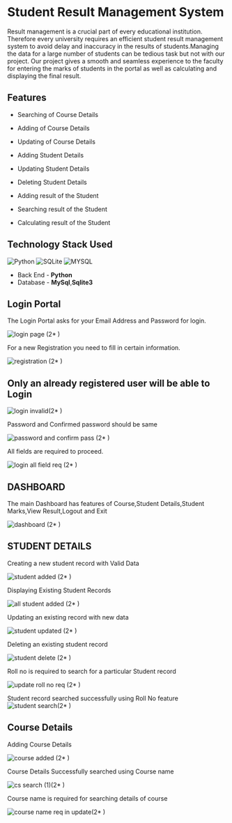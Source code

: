 # Student Result Management System

Result management is a crucial part of every educational institution. Therefore every university requires an efficient student result management system to avoid delay and inaccuracy in the results of students.Managing the data for a large number of students can be tedious task but not with our project. Our project gives a smooth and seamless experience to the faculty for entering the marks of students in the portal as well as calculating and displaying the final result.


## Features

- Searching of Course Details

- Adding of Course Details

- Updating of Course Details

- Adding Student Details

- Updating Student Details 

- Deleting Student Details

- Adding  result of the  Student

- Searching result of the Student

- Calculating  result of the Student




## Technology Stack Used

![Python](https://img.shields.io/badge/python-3670A0?style=for-the-badge&logo=python&logoColor=ffdd54)
![SQLite](https://img.shields.io/badge/sqlite-%2307405e.svg?style=for-the-badge&logo=sqlite&logoColor=white)
![MYSQL](https://img.shields.io/badge/database-mysql-lightgray.svg?logo=mysql&logoColor=white&style=flat-square) 


- Back End - **Python**
- Database - **MySql**,**Sqlite3**






## Login Portal

The Login Portal asks for your Email Address and Password for login.

![login page](https://user-images.githubusercontent.com/43770452/226120564-a43904ce-41c4-47b8-9ec9-8628ffb710fc.png) (2*&nbsp;) 

For a new Registration you need to fill in certain information.

![registration ](https://user-images.githubusercontent.com/43770452/226121409-8caaf36e-dd23-4788-b96d-5cf020fe238f.png) (2*&nbsp;)

## Only an already registered user will be able to Login

![login invalid](https://user-images.githubusercontent.com/43770452/226124248-86e367a5-ab0e-4552-b0dd-36af6eb1efa0.png)(2*&nbsp;)


Password and Confirmed password should be same

![password and confirm pass](https://user-images.githubusercontent.com/43770452/226124300-cb2518a9-062e-4bed-858e-d3ecec6475f6.png) (2*&nbsp;)






All fields are required to proceed.

![login all field req](https://user-images.githubusercontent.com/43770452/226124459-96bb14c7-cc02-49b9-8bed-0761f298e849.png) (2*&nbsp;)












## DASHBOARD

The main Dashboard has features of Course,Student Details,Student Marks,View Result,Logout and Exit

![dashboard](https://user-images.githubusercontent.com/43770452/226121070-8c2940b6-0121-45d3-b4cb-81ca161f4264.png) (2*&nbsp;)




## STUDENT DETAILS

Creating a new student record with Valid Data

![student added](https://user-images.githubusercontent.com/43770452/226126231-12f4694a-3536-46e9-a280-bc3ced86af55.png) (2*&nbsp;)


Displaying Existing Student Records

![all student added](https://user-images.githubusercontent.com/43770452/226126328-967d3c96-721d-40e3-9fe3-36e616e07524.png) (2*&nbsp;)

Updating an existing record with new data

![student updated](https://user-images.githubusercontent.com/43770452/226126413-ab2203be-e9ec-41be-8dca-87120e1c627a.png) (2*&nbsp;)

Deleting an existing student record

![student delete](https://user-images.githubusercontent.com/43770452/226126620-70e7a7a7-f223-4eb6-8523-4e86cb8ef64e.png) (2*&nbsp;)

Roll no is required to search for a particular Student record

![update roll no  req](https://user-images.githubusercontent.com/43770452/226126674-0f2a920b-c730-4f12-817e-b631f43bd197.png) (2*&nbsp;)


Student record searched successfully using Roll No feature
![student search](https://user-images.githubusercontent.com/43770452/226126872-3e287a34-cf92-4344-a810-86ab7d6adb54.png)(2*&nbsp;)




## Course Details


Adding Course Details 

![course added](https://user-images.githubusercontent.com/43770452/226149292-56244b9b-8bbe-41b8-b1ab-e1f01b1997e9.png) (2*&nbsp;)


Course Details Successfully searched using Course name

![cs search  (1)](https://user-images.githubusercontent.com/43770452/226149332-8df13aca-9ade-48e7-93e1-1bab43fe1051.png)(2*&nbsp;)


Course name is required for searching details of course


![course name req in update](https://user-images.githubusercontent.com/43770452/226149441-d39571bf-9674-44f4-a4ee-338d81592203.png)(2*&nbsp;)
